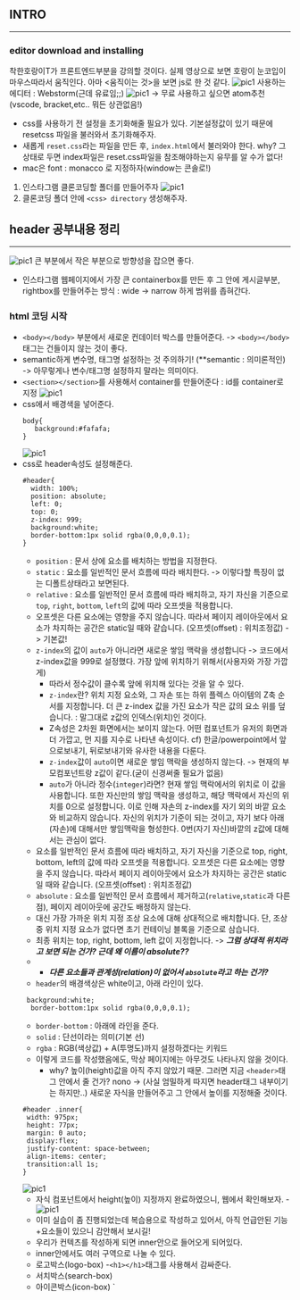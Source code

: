## INTRO
----
### editor download and installing
착한호랑이T가 프론트엔드부분을 강의할 것이다. 실제 영상으로 보면 호랑이 눈코입이 마우스따라서 움직인다. 아마 <움직이는 것>을 보면 js로 한 것 같다. 
![pic1](./img/프론트엔드1강_1.png)
사용하는 에디터 : Webstorm(근데 유료임;;)
![pic1](./img/프론트엔드1강_2.png)
-> 무료 사용하고 싶으면 atom추천(vscode, bracket,etc.. 뭐든 상관없음!)
- css를 사용하기 전 설정을 초기화해줄 필요가 있다. 기본설정값이 있기 때문에 resetcss 파일을 불러와서 초기화해주자.
- 새롭게 `reset.css`라는 파일을 만든 후, `index.html`에서 불러와야 한다. why? 그 상태로 두면 index파일은 reset.css파일을 참조해야하는지 유무를 알 수가 없다!
- mac은 font : monacco 로 지정하자(window는 콘솔로!)
1. 인스타그램 클론코딩할 폴더를 만들어주자
![pic1](./img/프론트엔드1강_3.png)
2. 클론코딩 폴더 안에  `<css> directory` 생성해주자.

## header 공부내용 정리
-----
![pic1](./img/header실습0712_1.png)
큰 부분에서 작은 부분으로 방향성을 잡으면 좋다. 
- 인스타그램 웹페이지에서 가장 큰 containerbox를 만든 후 그 안에 게시글부분, rightbox를 만들어주는 방식 : wide -> narrow 하게 범위를 좁혀간다.
### html 코딩 시작
  - `<body></body>` 부분에서 새로운 컨데이터 박스를 만들어준다. -> `<body></body>`태그는 건들이지 않는 것이 좋다.
  - semantic하게 변수명, 태그명 설정하는 것 주의하기! (**semantic : 의미론적인) -> 아무렇게나 변수/태그명 설정하지 말라는 의미이다.
  - `<section></section>`를 사용해서 container를 만들어준다 : id를 container로 지정
![pic1](./img/header실습0722_1.png)
- css에서 배경색을 넣어준다.
  ```
  body{
     background:#fafafa;
  }
  ```
  ![pic1](./img/header실습0722_2.png)
- css로 header속성도 설정해준다.
  ```
  #header{
    width: 100%;
    position: absolute;
    left: 0;
    top: 0;
    z-index: 999;
    background:white;
    border-bottom:1px solid rgba(0,0,0,0.1);
  }
  ```
  - `position` : 문서 상에 요소를 배치하는 방법을 지정한다. 
   - `static` : 요소를 일반적인 문서 흐름에 따라 배치한다. -> 이렇다할 특징이 없는 디폴트상태라고 보면된다.
   - `relative` : 요소를 일반적인 문서 흐름에 따라 배치하고, 자기 자신을 기준으로 `top`, `right`, `bottom`, `left`의 값에 따라 오프셋을 적용합니다. 
    - 오프셋은 다른 요소에는 영향을 주지 않습니다. 따라서 페이지 레이아웃에서 요소가 차지하는 공간은 static일 때와 같습니다. (오프셋(offset) : 위치조정값) -> 기본값!
    - `z-index`의 값이 `auto`가 아니라면 새로운 쌓임 맥락을 생성합니다 -> 코드에서 z-index값을 999로 설정했다. 가장 앞에 위치하기 위해서(사용자와 가장 가깝게) 
      - 따라서 정수값이 클수록 앞에 위치해 있다는 것을 알 수 있다.
      - `z-index`란? 위치 지정 요소와, 그 자손 또는 하위 플렉스 아이템의 Z축 순서를 지정합니다. 더 큰 z-index 값을 가진 요소가 작은 값의 요소 위를 덮습니다. : 말그대로 z값의 인덱스(위치)인 것이다.
      - Z속성은 2차원 화면에서는 보이지 않는다. 어떤 컴포넌트가 유저의 화면과 더 가깝고, 먼 지를 지수로 나타낸 속성이다. cf) 한글/powerpoint에서 앞으로보내기, 뒤로보내기와 유사한 내용을 다룬다.
      - `z-index`값이 `auto`이면 새로운 쌓임 맥락을 생성하지 않는다. -> 현재의 부모컴포넌트랑 z값이 같다.(굳이 신경써줄 필요가 없음)
      - `auto`가 아니라 정수(`integer`)라면? 현재 쌓임 맥락에서의 위치로 이 값을 사용합니다. 또한 자신만의 쌓임 맥락을 생성하고, 해당 맥락에서 자신의 위치를 0으로 설정합니다. 이로 인해 자손의 z-index를 자기 외의 바깥 요소와 비교하지 않습니다. 자신의 위치가 기준이 되는 것이고, 자기 보다 아래(자손)에 대해서만 쌓임맥락을 형성한다. 0번(자기 자신)바깥의 z값에 대해서는 관심이 없다.
   - 요소를 일반적인 문서 흐름에 따라 배치하고, 자기 자신을 기준으로 top, right, bottom, left의 값에 따라 오프셋을 적용합니다. 오프셋은 다른 요소에는 영향을 주지 않습니다. 따라서 페이지 레이아웃에서 요소가 차지하는 공간은 static일 때와 같습니다. (오프셋(offset) : 위치조정값)
   - `absolute` : 요소를 일반적인 문서 흐름에서 제거하고(`relative`,`static`과 다른 점), 페이지 레이아웃에 공간도 배정하지 않는다.
    - 대신 가장 가까운 위치 지정 조상 요소에 대해 상대적으로 배치합니다. 단, 조상 중 위치 지정 요소가 없다면 초기 컨테이닝 블록을 기준으로 삼습니다.
    -  최종 위치는 top, right, bottom, left 값이 지정합니다. -> ***그럼 상대적 위치라고 보면 되는 건가? 근데 왜 이름이 absolute??***
    - + ***다른 요소들과 관계성(relation)이 없어서 `absolute`라고 하는 건가?***
  - `header`의 배경색상은 white이고, 아래 라인이 있다.
  ```
   background:white;
    border-bottom:1px solid rgba(0,0,0,0.1);
  ```
    - `border-bottom` : 아래에 라인을 준다. 
    - `solid` : 단선이라는 의미(기본 선)
    - `rgba` : RGB(색상값) + A(투명도)까지 설정하겠다는 키워드
  - 이렇게 코드를 작성했음에도, 막상 페이지에는 아무것도 나타나지 않을 것이다.
    - why? 높이(height)값을 아직 주지 않았기 때문. 그러면 지금 `<header>`태그 안에서 줄 건가? nono -> (사실 엄밀하게 따지면 header태그 내부이기는 하지만..) 새로운 자식을 만들어주고 그 안에서 높이를 지정해줄 것이다.
   ```
   #header .inner{
    width: 975px;
    height: 77px;
    margin: 0 auto;
    display:flex;
    justify-content: space-between;
    align-items: center;
    transition:all 1s;
   }
   ```
   ![pic1](./img/header실습0722_3.png)
   - 자식 컴포넌트에서 height(높이) 지정까지 완료하였으니, 웹에서 확인해보자.
   -![pic1](./img/header실습0722_4.png)
    - 이미 실습이 좀 진행되었는데 복습용으로 작성하고 있어서, 아직 언급안된 기능+요소들이 있으니 감안해서 보시길!
    - 우리가 컨텍츠를 작성하게 되면 inner안으로 들어오게 되어있다.
   - inner안에서도 여러 구역으로 나눌 수 있다.
    - 로고박스(logo-box)
      -`<h1></h1>`태그를 사용해서 감싸준다.
    - 서치박스(search-box)
    - 아이콘박스(icon-box)
    `
  
